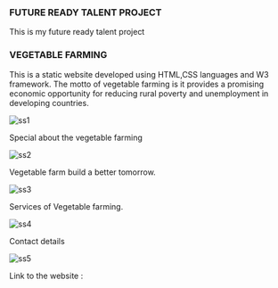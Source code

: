 <h3>FUTURE READY TALENT PROJECT</h3>
This is my future ready talent project
<h3>VEGETABLE FARMING</h3>
This is a static website developed using HTML,CSS languages and W3 framework. The motto of vegetable farming is it provides a promising economic opportunity for reducing rural poverty and unemployment in developing countries.


![ss1](https://user-images.githubusercontent.com/88974468/184531187-c5f6ce2e-8220-4e56-b9c7-f4149fa717b1.png)

Special about the vegetable farming

![ss2](https://user-images.githubusercontent.com/88974468/184531230-684906bf-a133-4d45-a169-4efc6d00e63e.png)

Vegetable farm build a better tomorrow.


![ss3](https://user-images.githubusercontent.com/88974468/184531298-007e5723-7372-41aa-a713-1619f7a46f0e.png)


Services of Vegetable farming.

![ss4](https://user-images.githubusercontent.com/88974468/184531323-8787c291-3e41-4a99-bd20-2428c845b08c.png)


Contact details 



![ss5](https://user-images.githubusercontent.com/88974468/184531844-7bb8c08b-7ac1-436e-85e4-02ba58021522.png)

Link to the website : 
